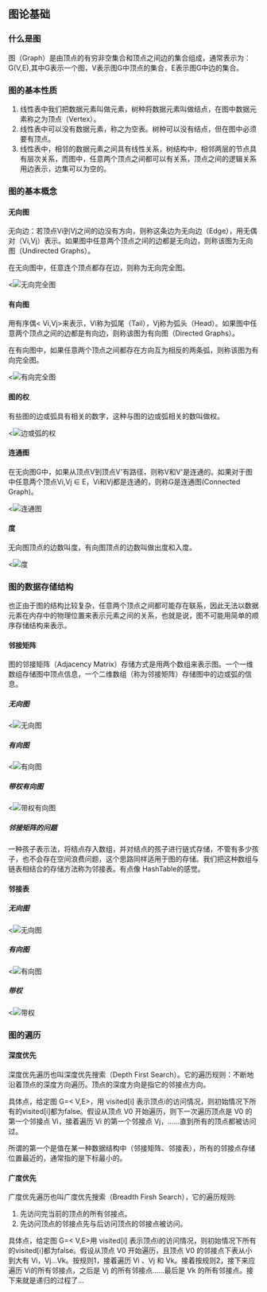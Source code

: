 ## 图论基础

### 什么是图
图（Graph）是由顶点的有穷非空集合和顶点之间边的集合组成，通常表示为：G(V,E),其中G表示一个图，V表示图G中顶点的集合，E表示图G中边的集合。


### 图的基本性质

1. 线性表中我们把数据元素叫做元素，树种将数据元素叫做结点，在图中数据元素称之为顶点（Vertex）。  
2. 线性表中可以没有数据元素，称之为空表。树种可以没有结点，但在图中必须要有顶点。
3. 线性表中，相邻的数据元素之间具有线性关系，树结构中，相邻两层的节点具有层次关系，而图中，任意两个顶点之间都可以有关系，顶点之间的逻辑关系用边表示，边集可以为空的。

### 图的基本概念

####  无向图

无向边：若顶点Vi到Vj之间的边没有方向，则称这条边为无向边（Edge），用无偶对（Vi,Vj）表示。如果图中任意两个顶点之间的边都是无向边，则称该图为无向图（Undirected Graphs）。

在无向图中，任意连个顶点都存在边，则称为无向完全图。

<![无向完全图](https://github.com/Yang1793/NoteSpaces/blob/master/%E6%95%B0%E6%8D%AE%E7%BB%93%E6%9E%84%E5%92%8C%E7%AE%97%E6%B3%95/picture/graph_1.png?raw=true)

#### 有向图
用有序偶< Vi,Vj>来表示，Vi称为弧尾（Tail），Vj称为弧头（Head）。如果图中任意两个顶点之间的边都是有向边，则称该图为有向图（Directed Graphs）。

在有向图中，如果任意两个顶点之间都存在方向互为相反的两条弧，则称该图为有向完全图。

<![有向完全图](https://github.com/Yang1793/NoteSpaces/blob/master/%E6%95%B0%E6%8D%AE%E7%BB%93%E6%9E%84%E5%92%8C%E7%AE%97%E6%B3%95/picture/graph_2.png?raw=true)

#### 图的权
有些图的边或弧具有相关的数字，这种与图的边或弧相关的数叫做权。

<![边或弧的权](https://github.com/Yang1793/NoteSpaces/blob/master/%E6%95%B0%E6%8D%AE%E7%BB%93%E6%9E%84%E5%92%8C%E7%AE%97%E6%B3%95/picture/graph_3.png?raw=true)

#### 连通图
在无向图G中，如果从顶点V到顶点V'有路径，则称V和V'是连通的。如果对于图中任意两个顶点Vi,Vj ∈ E，Vi和Vj都是连通的，则称G是连通图(Connected Graph)。

<![连通图](https://github.com/Yang1793/NoteSpaces/blob/master/%E6%95%B0%E6%8D%AE%E7%BB%93%E6%9E%84%E5%92%8C%E7%AE%97%E6%B3%95/picture/graph_4.png?raw=true)

#### 度
无向图顶点的边数叫度，有向图顶点的边数叫做出度和入度。

<![度](https://github.com/Yang1793/NoteSpaces/blob/master/%E6%95%B0%E6%8D%AE%E7%BB%93%E6%9E%84%E5%92%8C%E7%AE%97%E6%B3%95/picture/graph_5.png?raw=true)

### 图的数据存储结构
也正由于图的结构比较复杂，任意两个顶点之间都可能存在联系，因此无法以数据元素在内存中的物理位置来表示元素之间的关系，也就是说，图不可能用简单的顺序存储结构来表示。

#### 邻接矩阵
图的邻接矩阵（Adjacency Matrix）存储方式是用两个数组来表示图。一个一维数组存储图中顶点信息，一个二维数组（称为邻接矩阵）存储图中的边或弧的信息。

##### 无向图

<![无向图](https://github.com/Yang1793/NoteSpaces/blob/master/%E6%95%B0%E6%8D%AE%E7%BB%93%E6%9E%84%E5%92%8C%E7%AE%97%E6%B3%95/picture/graph_6.png?raw=true)

##### 有向图

<![有向图](https://github.com/Yang1793/NoteSpaces/blob/master/%E6%95%B0%E6%8D%AE%E7%BB%93%E6%9E%84%E5%92%8C%E7%AE%97%E6%B3%95/picture/graph_7.png?raw=true)

##### 带权有向图

<![带权有向图](https://github.com/Yang1793/NoteSpaces/blob/master/%E6%95%B0%E6%8D%AE%E7%BB%93%E6%9E%84%E5%92%8C%E7%AE%97%E6%B3%95/picture/graph_8.png?raw=true)

##### 邻接矩阵的问题

 一种孩子表示法，将结点存入数组，并对结点的孩子进行链式存储，不管有多少孩子，也不会存在空间浪费问题，这个思路同样适用于图的存储。我们把这种数组与链表相结合的存储方法称为邻接表。有点像 HashTable的感觉。

#### 邻接表

##### 无向图

<![无向图](https://github.com/Yang1793/NoteSpaces/blob/master/%E6%95%B0%E6%8D%AE%E7%BB%93%E6%9E%84%E5%92%8C%E7%AE%97%E6%B3%95/picture/graph_9.png?raw=true)

##### 有向图

<![有向图](https://github.com/Yang1793/NoteSpaces/blob/master/%E6%95%B0%E6%8D%AE%E7%BB%93%E6%9E%84%E5%92%8C%E7%AE%97%E6%B3%95/picture/graph_10.png?raw=true)

##### 带权

<![带权](https://github.com/Yang1793/NoteSpaces/blob/master/%E6%95%B0%E6%8D%AE%E7%BB%93%E6%9E%84%E5%92%8C%E7%AE%97%E6%B3%95/picture/graph_11.png?raw=true)

### 图的遍历

#### 深度优先

深度优先遍历也叫深度优先搜索（Depth First Search）。它的遍历规则：不断地沿着顶点的深度方向遍历。顶点的深度方向是指它的邻接点方向。   

具体点，给定图 G=< V,E>，用 visited[i] 表示顶点i的访问情况，则初始情况下所有的visited[i]都为false。假设从顶点 V0 开始遍历，则下一次遍历顶点是 V0 的第一个邻接点 Vi，接着遍历 Vi 的第一个邻接点 Vj，......直到所有的顶点都被访问过。

所谓的第一个是值在某一种数据结构中（邻接矩阵、邻接表），所有的邻接点存储位置最近的，通常指的是下标最小的。

#### 广度优先

 广度优先遍历也叫广度优先搜索（Breadth Firsh Search），它的遍历规则:

1. 先访问完当前的顶点的所有邻接点。  
2. 先访问顶点的邻接点先与后访问顶点的邻接点被访问。


具体点，给定图 G=< V,E>用 visited[i] 表示顶点i的访问情况，则初始情况下所有的visited[i]都为false。假设从顶点 V0 开始遍历，且顶点 V0 的邻接点下表从小到大有 Vi，Vj...Vk。按规则1，接着遍历 Vi 、Vj 和 Vk。接着按规则2，接下来应遍历 Vi的所有邻接点，之后是 Vj 的所有邻接点......最后是 Vk 的所有邻接点。接下来就是递归的过程了...
